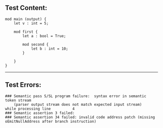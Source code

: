 
Test Content: 
-------------------------
```
mod main (output) {
    let v : int = 5;

    mod first {
        let a : bool = True;

        mod second {
            let b : int = 10;
        }

    }
}
```
------------------------

Test Errors:
-------------------------
```
### Semantic pass S/SL program failure:  syntax error in semantic token stream
    (parser output stream does not match expected input stream)
while processing line          4
### Semantic assertion 3 failed: 
### Semantic assertion 34 failed: invalid code address patch (missing oEmitNullAddress after branch instruction)
```
